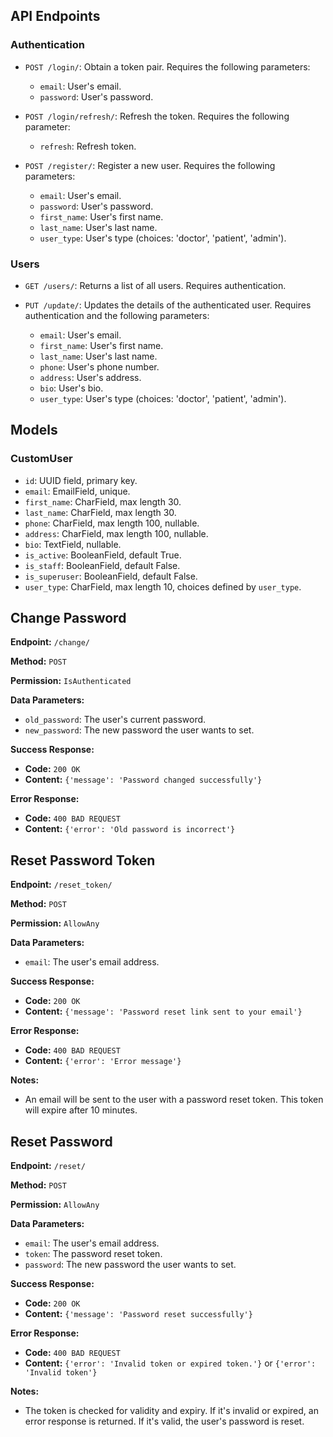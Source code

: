 ## API Endpoints

### Authentication

- `POST /login/`: Obtain a token pair. Requires the following parameters:
  - `email`: User's email.
  - `password`: User's password.

- `POST /login/refresh/`: Refresh the token. Requires the following parameter:
  - `refresh`: Refresh token.

- `POST /register/`: Register a new user. Requires the following parameters:
  - `email`: User's email.
  - `password`: User's password.
  - `first_name`: User's first name.
  - `last_name`: User's last name.
  - `user_type`: User's type (choices: 'doctor', 'patient', 'admin').

### Users

- `GET /users/`: Returns a list of all users. Requires authentication.

- `PUT /update/`: Updates the details of the authenticated user. Requires authentication and the following parameters:
  - `email`: User's email.
  - `first_name`: User's first name.
  - `last_name`: User's last name.
  - `phone`: User's phone number.
  - `address`: User's address.
  - `bio`: User's bio.
  - `user_type`: User's type (choices: 'doctor', 'patient', 'admin').

## Models

### CustomUser

- `id`: UUID field, primary key.
- `email`: EmailField, unique.
- `first_name`: CharField, max length 30.
- `last_name`: CharField, max length 30.
- `phone`: CharField, max length 100, nullable.
- `address`: CharField, max length 100, nullable.
- `bio`: TextField, nullable.
- `is_active`: BooleanField, default True.
- `is_staff`: BooleanField, default False.
- `is_superuser`: BooleanField, default False.
- `user_type`: CharField, max length 10, choices defined by `user_type`.


## Change Password

**Endpoint:** `/change/`

**Method:** `POST`

**Permission:** `IsAuthenticated`

**Data Parameters:**

- `old_password`: The user's current password.
- `new_password`: The new password the user wants to set.

**Success Response:**

- **Code:** `200 OK`
- **Content:** `{'message': 'Password changed successfully'}`

**Error Response:**

- **Code:** `400 BAD REQUEST`
- **Content:** `{'error': 'Old password is incorrect'}`

## Reset Password Token

**Endpoint:** `/reset_token/`

**Method:** `POST`

**Permission:** `AllowAny`

**Data Parameters:**

- `email`: The user's email address.

**Success Response:**

- **Code:** `200 OK`
- **Content:** `{'message': 'Password reset link sent to your email'}`

**Error Response:**

- **Code:** `400 BAD REQUEST`
- **Content:** `{'error': 'Error message'}`

**Notes:**

- An email will be sent to the user with a password reset token. This token will expire after 10 minutes.

## Reset Password

**Endpoint:** `/reset/`

**Method:** `POST`

**Permission:** `AllowAny`

**Data Parameters:**

- `email`: The user's email address.
- `token`: The password reset token.
- `password`: The new password the user wants to set.

**Success Response:**

- **Code:** `200 OK`
- **Content:** `{'message': 'Password reset successfully'}`

**Error Response:**

- **Code:** `400 BAD REQUEST`
- **Content:** `{'error': 'Invalid token or expired token.'}` or `{'error': 'Invalid token'}`

**Notes:**

- The token is checked for validity and expiry. If it's invalid or expired, an error response is returned. If it's valid, the user's password is reset.
